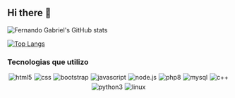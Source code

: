 ## Hi there 👋

![Fernando Gabriel's GitHub stats](https://github-readme-stats.vercel.app/api?username=feportoa&show_icons=true&theme=synthwave)

[![Top Langs](https://github-readme-stats.vercel.app/api/top-langs/?username=anuraghazra&layout=compact)](https://github.com/anuraghazra/github-readme-stats)
### Tecnologias que utilizo

<div style="display: flex; justify-content: center; gap: 5px; flex-wrap: wrap;">
    <img alt="html5" src="https://img.shields.io/badge/HTML5-E34F26?style=for-the-badge&logo=html5&logoColor=white">
    <img alt="css" src="https://img.shields.io/badge/CSS3-1572B6?style=for-the-badge&logo=css3&logoColor=white">
    <img alt="bootstrap" src="https://img.shields.io/badge/Bootstrap-563D7C?style=for-the-badge&logo=bootstrap&logoColor=white">
    <img alt="javascript" src="https://img.shields.io/badge/JavaScript-F7DF1E?style=for-the-badge&logo=javascript&logoColor=black">
    <img alt="node.js" src="https://img.shields.io/badge/Node.js-43853D?style=for-the-badge&logo=node.js&logoColor=white">    
    <img alt="php8" src="https://img.shields.io/badge/PHP-777BB4?style=for-the-badge&logo=php&logoColor=white">
    <img alt="mysql" src="https://img.shields.io/badge/MySQL-00000F?style=for-the-badge&logo=mysql&logoColor=white">
    <img alt="c++" src="https://img.shields.io/badge/C%2B%2B-00599C?style=for-the-badge&logo=c%2B%2B&logoColor=white">
    <img alt="python3" src="https://img.shields.io/badge/Python-3776AB?style=for-the-badge&logo=python&logoColor=white">
    <img alt="linux" src="https://img.shields.io/badge/Linux-FCC624?style=for-the-badge&logo=linux&logoColor=black">
</div>